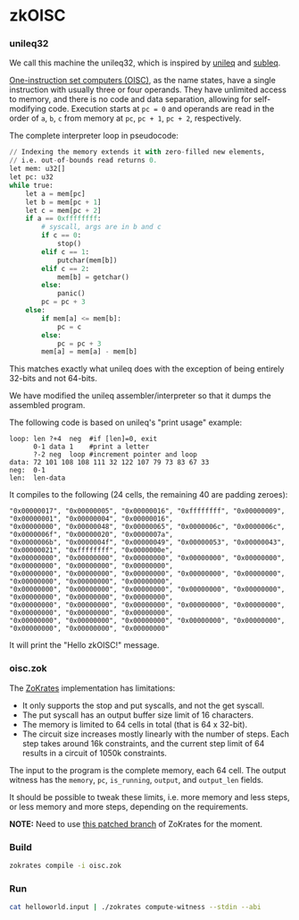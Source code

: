 # zkOISC

### unileq32

We call this machine the unileq32, which is inspired by [unileq](https://alecdee.github.io/unileq/index.html)
and [subleq](https://en.wikipedia.org/wiki/One-instruction_set_computer#Subtract_and_branch_if_less_than_or_equal_to_zero).

[One-instruction set computers (OISC)](https://en.wikipedia.org/wiki/One-instruction_set_computer), as the name states,
have a single instruction with usually three or four operands.
They have unlimited access to memory, and there is no code and data separation, allowing for self-modifying code.
Execution starts at `pc = 0` and operands are read in the order of `a`, `b`, `c` from memory at `pc`, `pc + 1`, `pc + 2`,
respectively.

The complete interpreter loop in pseudocode:
```python
// Indexing the memory extends it with zero-filled new elements,
// i.e. out-of-bounds read returns 0.
let mem: u32[]
let pc: u32
while true:
    let a = mem[pc]
    let b = mem[pc + 1]
    let c = mem[pc + 2]
    if a == 0xffffffff:
        # syscall, args are in b and c
        if c == 0:
            stop()
        elif c == 1:
            putchar(mem[b])
        elif c == 2:
            mem[b] = getchar()
        else:
            panic()
        pc = pc + 3
    else:
        if mem[a] <= mem[b]:
            pc = c
        else:
            pc = pc + 3
        mem[a] = mem[a] - mem[b]
```

This matches exactly what unileq does with the exception of being entirely 32-bits and not 64-bits.

We have modified the unileq assembler/interpreter so that it dumps the assembled program.

The following code is based on unileq's "print usage" example:
```
loop: len ?+4  neg  #if [len]=0, exit
      0-1 data 1    #print a letter
      ?-2 neg  loop #increment pointer and loop
data: 72 101 108 108 111 32 122 107 79 73 83 67 33
neg:  0-1
len:  len-data
```

It compiles to the following (24 cells, the remaining 40 are padding zeroes):
```
"0x00000017", "0x00000005", "0x00000016", "0xffffffff", "0x00000009", "0x00000001", "0x00000004", "0x00000016",
"0x00000000", "0x00000048", "0x00000065", "0x0000006c", "0x0000006c", "0x0000006f", "0x00000020", "0x0000007a",
"0x0000006b", "0x0000004f", "0x00000049", "0x00000053", "0x00000043", "0x00000021", "0xffffffff", "0x0000000e",
"0x00000000", "0x00000000", "0x00000000", "0x00000000", "0x00000000", "0x00000000", "0x00000000", "0x00000000",
"0x00000000", "0x00000000", "0x00000000", "0x00000000", "0x00000000", "0x00000000", "0x00000000", "0x00000000",
"0x00000000", "0x00000000", "0x00000000", "0x00000000", "0x00000000", "0x00000000", "0x00000000", "0x00000000",
"0x00000000", "0x00000000", "0x00000000", "0x00000000", "0x00000000", "0x00000000", "0x00000000", "0x00000000",
"0x00000000", "0x00000000", "0x00000000", "0x00000000", "0x00000000", "0x00000000", "0x00000000", "0x00000000"
```

It will print the "Hello zkOISC!" message.

### oisc.zok

The [ZoKrates](https://github.com/Zokrates/ZoKrates) implementation has limitations:
- It only supports the stop and put syscalls, and not the get syscall.
- The put syscall has an output buffer size limit of 16 characters.
- The memory is limited to 64 cells in total (that is 64 x 32-bit).
- The circuit size increases mostly linearly with the number of steps.
  Each step takes around 16k constraints, and the current step limit of 64
  results in a circuit of 1050k constraints.

The input to the program is the complete memory, each 64 cell. The output witness
has the `memory`, `pc`, `is_running`, `output`, and `output_len` fields.

It should be possible to tweak these limits, i.e. more memory and less steps,
or less memory and more steps, depending on the requirements.

**NOTE:** Need to use [this patched branch](https://github.com/leonardoalt/ZoKrates/tree/zkevm_patch) of ZoKrates for the moment.

### Build

```sh
zokrates compile -i oisc.zok
```

### Run

```sh
cat helloworld.input | ./zokrates compute-witness --stdin --abi
```
